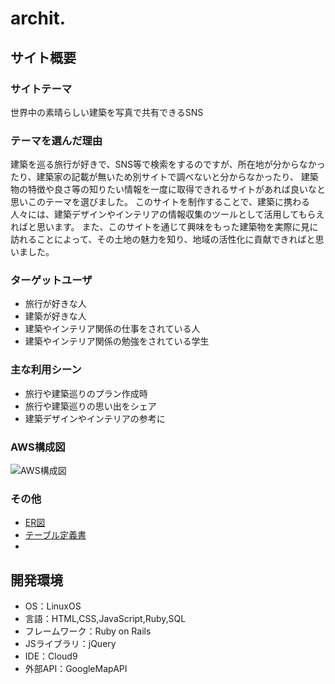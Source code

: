 
# archit.
## サイト概要
### サイトテーマ
世界中の素晴らしい建築を写真で共有できるSNS

### テーマを選んだ理由
建築を巡る旅行が好きで、SNS等で検索をするのですが、所在地が分からなかったり、建築家の記載が無いため別サイトで調べないと分からなかったり、
建築物の特徴や良さ等の知りたい情報を一度に取得できれるサイトがあれば良いなと思いこのテーマを選びました。
このサイトを制作することで、建築に携わる人々には、建築デザインやインテリアの情報収集のツールとして活用してもらえればと思います。
また、このサイトを通じて興味をもった建築物を実際に見に訪れることによって、その土地の魅力を知り、地域の活性化に貢献できればと思いました。

### ターゲットユーザ
- 旅行が好きな人
- 建築が好きな人
- 建築やインテリア関係の仕事をされている人
- 建築やインテリア関係の勉強をされている学生

### 主な利用シーン
- 旅行や建築巡りのプラン作成時
- 旅行や建築巡りの思い出をシェア
- 建築デザインやインテリアの参考に

### AWS構成図
![AWS構成図](https://user-images.githubusercontent.com/119267797/226499106-e2065bf4-a426-463b-8425-a8f32645d1e7.jpg)
### その他
- [ER図](https://drive.google.com/file/d/1o12XrIo-ZuC_CT9ZfsNfAB7hofvLDN8s/view?usp=sharing)
- [テーブル定義書](https://docs.google.com/spreadsheets/d/12O31Mdquax7_He7nHfFVGiIxQuyE8drC/edit?usp=sharing&ouid=115966284590806343054&rtpof=true&sd=true)
- 


## 開発環境
- OS：LinuxOS
- 言語：HTML,CSS,JavaScript,Ruby,SQL
- フレームワーク：Ruby on Rails
- JSライブラリ：jQuery
- IDE：Cloud9
- 外部API：GoogleMapAPI

